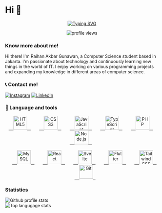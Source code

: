 # Hi 👋

<div align="center">

[![Typing SVG](https://readme-typing-svg.demolab.com?font=Fira+Code&pause=1000&color=0CDAF7&center=true&vCenter=true&width=435&lines=Computer+Science+Student)](https://git.io/typing-svg)

<img src="https://komarev.com/ghpvc/?username=samaele13&label=Profile%20views&color=0e75b6&style=flat" alt="profile views" />
</div>

### Know more about me!

<p>
Hi there! I'm Raihan Akbar Gunawan, a Computer Science student based in Jakarta. I'm passionate about technology and continuously learning new things in the world of IT. I enjoy working on various programming projects and expanding my knowledge in different areas of computer science.
</p>

### 📞 Contact me!

[![Instagram](https://img.shields.io/badge/Instagram-purple?style=flat-square&logo=instagram&logoColor=white)](https://www.instagram.com/rhankbrguw_/#)
[![LinkedIn](https://img.shields.io/badge/LinkedIn-blue?style=flat-square&logo=linkedin&logoColor=white)](https://www.linkedin.com/in/raihan-akbar-2b5820334/)

### 🧰 Language and tools

<div align="center">
  <a href="https://developer.mozilla.org/en-US/docs/Web/HTML" target="_blank">
    <img alt="HTML5" width="45px" src="https://cdn.jsdelivr.net/gh/devicons/devicon/icons/html5/html5-plain.svg" />
  </a>
  &nbsp;&nbsp;
  <a href="https://developer.mozilla.org/en-US/docs/Web/CSS" target="_blank">
    <img alt="CSS3" width="45px" src="https://cdn.jsdelivr.net/gh/devicons/devicon/icons/css3/css3-plain.svg" />
  </a>
  &nbsp;&nbsp;
  <a href="https://developer.mozilla.org/en-US/docs/Web/JavaScript" target="_blank">
    <img alt="JavaScript" width="45px" src="https://cdn.jsdelivr.net/gh/devicons/devicon/icons/javascript/javascript-original.svg" />
  </a>
  &nbsp;&nbsp;
  <a href="https://www.typescriptlang.org/" target="_blank">
    <img alt="TypeScript" width="45px" src="https://cdn.jsdelivr.net/gh/devicons/devicon/icons/typescript/typescript-original.svg" />
  </a>
  &nbsp;&nbsp;
  <a href="https://www.php.net/" target="_blank">
    <img alt="PHP" width="45px" src="https://cdn.jsdelivr.net/gh/devicons/devicon/icons/php/php-original.svg" />
  </a>
  &nbsp;&nbsp;
  <a href="https://nodejs.org/" target="_blank">
    <img alt="Node.js" width="45px" src="https://cdn.jsdelivr.net/gh/devicons/devicon/icons/nodejs/nodejs-original.svg" />
  </a>
  
  <br/><br/>
  
  <a href="https://www.mysql.com/" target="_blank">
    <img alt="MySQL" width="45px" src="https://cdn.jsdelivr.net/gh/devicons/devicon/icons/mysql/mysql-original.svg" />
  </a>
  &nbsp;&nbsp;
  <a href="https://reactjs.org/" target="_blank">
    <img alt="React" width="45px" src="https://cdn.jsdelivr.net/gh/devicons/devicon/icons/react/react-original.svg" />
  </a>
  &nbsp;&nbsp;
  <a href="https://svelte.dev/" target="_blank">
    <img alt="Svelte" width="45px" src="https://upload.wikimedia.org/wikipedia/commons/1/1b/Svelte_Logo.svg" />
  </a>
  &nbsp;&nbsp;
  <a href="https://flutter.dev/" target="_blank">
    <img alt="Flutter" width="45px" src="https://cdn.jsdelivr.net/gh/devicons/devicon/icons/flutter/flutter-original.svg" />
  </a>
  &nbsp;&nbsp;
  <a href="https://tailwindcss.com/" target="_blank">
    <img alt="Tailwind CSS" width="45px" src="https://www.vectorlogo.zone/logos/tailwindcss/tailwindcss-icon.svg" />
  </a>
  &nbsp;&nbsp;
  <a href="https://git-scm.com/" target="_blank">
    <img alt="Git" width="45px" src="https://cdn.jsdelivr.net/gh/devicons/devicon/icons/git/git-original.svg" />
  </a>
</div>

### Statistics

![Github profile stats](https://github-readme-stats.vercel.app/api?username=samaele13&show_icons=true&locale=en&theme=shades-of-purple)
<br />
![Top langugage stats](https://github-readme-stats.vercel.app/api/top-langs?username=samaele13&show_icons=true&locale=en&layout=compact&theme=shades-of-purple)
